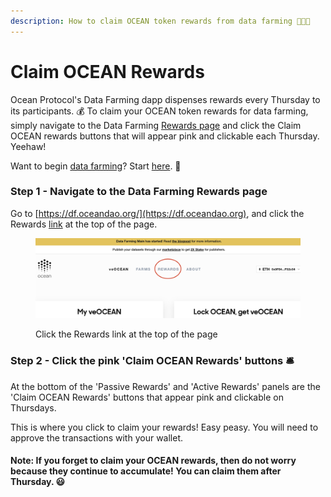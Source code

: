 ```yaml
---
description: How to claim OCEAN token rewards from data farming 🧑‍🌾🥕
---
```


# Claim OCEAN Rewards

Ocean Protocol's Data Farming dapp dispenses rewards every Thursday to its participants. 💰 To claim your OCEAN token rewards for data farming, simply navigate to the Data Farming [Rewards page](https://df.oceandao.org/activerewards) and click the Claim OCEAN rewards buttons that will appear pink and clickable each Thursday. Yeehaw!

Want to begin [data farming](https://df.oceandao.org)? Start [here](get-veocean-tokens.md). 🤠

### Step 1 - Navigate to the Data Farming Rewards page&#x20;

Go to [https://df.oceandao.org/](https://df.oceandao.org), and click the Rewards [link](https://df.oceandao.org/activerewards) at the top of the page.

<figure><img src="../.gitbook/assets/Rewards-Tab.png" alt=""><figcaption><p>Click the Rewards link at the top of the page</p></figcaption></figure>

### Step 2 - Click the pink 'Claim OCEAN Rewards' buttons 🛎️

At the bottom of the 'Passive Rewards' and 'Active Rewards' panels are the 'Claim OCEAN Rewards' buttons that appear pink and clickable on Thursdays.

This is where you click to claim your rewards! Easy peasy. You will need to approve the transactions with your wallet.&#x20;

#### Note: If you forget to claim your OCEAN rewards, then do not worry because they continue to accumulate! You can claim them after Thursday. 😃
